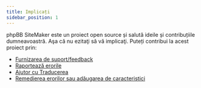 ```yaml
---
title: Implicați
sidebar_position: 1
---
```


phpBB SiteMaker este un proiect open source și salută ideile și contribuțiile dumneavoastră. Aşa că nu ezitaţi să vă implicaţi. Puteți contribui la acest proiect prin:

* [Furnizarea de suport/feedback](https://www.phpbb.com/customise/db/extension/phpbb_sitemaker_2)
* [Raportează erorile](https://github.com/blitze/phpBB-ext-sitemaker/issues)
* [Ajutor cu Traducerea](./translators.md)
* [Remedierea erorilor sau adăugarea de caracteristici](./pull-requests.md)

